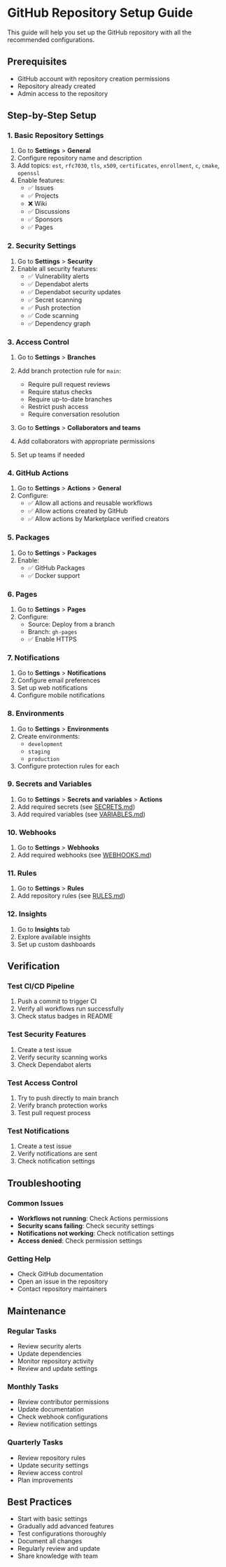 # GitHub Repository Setup Guide

This guide will help you set up the GitHub repository with all the recommended configurations.

## Prerequisites

- GitHub account with repository creation permissions
- Repository already created
- Admin access to the repository

## Step-by-Step Setup

### 1. Basic Repository Settings

1. Go to **Settings** > **General**
2. Configure repository name and description
3. Add topics: `est`, `rfc7030`, `tls`, `x509`, `certificates`, `enrollment`, `c`, `cmake`, `openssl`
4. Enable features:
   - ✅ Issues
   - ✅ Projects
   - ❌ Wiki
   - ✅ Discussions
   - ✅ Sponsors
   - ✅ Pages

### 2. Security Settings

1. Go to **Settings** > **Security**
2. Enable all security features:
   - ✅ Vulnerability alerts
   - ✅ Dependabot alerts
   - ✅ Dependabot security updates
   - ✅ Secret scanning
   - ✅ Push protection
   - ✅ Code scanning
   - ✅ Dependency graph

### 3. Access Control

1. Go to **Settings** > **Branches**
2. Add branch protection rule for `main`:
   - Require pull request reviews
   - Require status checks
   - Require up-to-date branches
   - Restrict push access
   - Require conversation resolution

2. Go to **Settings** > **Collaborators and teams**
3. Add collaborators with appropriate permissions
4. Set up teams if needed

### 4. GitHub Actions

1. Go to **Settings** > **Actions** > **General**
2. Configure:
   - ✅ Allow all actions and reusable workflows
   - ✅ Allow actions created by GitHub
   - ✅ Allow actions by Marketplace verified creators

### 5. Packages

1. Go to **Settings** > **Packages**
2. Enable:
   - ✅ GitHub Packages
   - ✅ Docker support

### 6. Pages

1. Go to **Settings** > **Pages**
2. Configure:
   - Source: Deploy from a branch
   - Branch: `gh-pages`
   - ✅ Enable HTTPS

### 7. Notifications

1. Go to **Settings** > **Notifications**
2. Configure email preferences
3. Set up web notifications
4. Configure mobile notifications

### 8. Environments

1. Go to **Settings** > **Environments**
2. Create environments:
   - `development`
   - `staging`
   - `production`
3. Configure protection rules for each

### 9. Secrets and Variables

1. Go to **Settings** > **Secrets and variables** > **Actions**
2. Add required secrets (see [SECRETS.md](./SECRETS.md))
3. Add required variables (see [VARIABLES.md](./VARIABLES.md))

### 10. Webhooks

1. Go to **Settings** > **Webhooks**
2. Add required webhooks (see [WEBHOOKS.md](./WEBHOOKS.md))

### 11. Rules

1. Go to **Settings** > **Rules**
2. Add repository rules (see [RULES.md](./RULES.md))

### 12. Insights

1. Go to **Insights** tab
2. Explore available insights
3. Set up custom dashboards

## Verification

### Test CI/CD Pipeline
1. Push a commit to trigger CI
2. Verify all workflows run successfully
3. Check status badges in README

### Test Security Features
1. Create a test issue
2. Verify security scanning works
3. Check Dependabot alerts

### Test Access Control
1. Try to push directly to main branch
2. Verify branch protection works
3. Test pull request process

### Test Notifications
1. Create a test issue
2. Verify notifications are sent
3. Check notification settings

## Troubleshooting

### Common Issues
- **Workflows not running**: Check Actions permissions
- **Security scans failing**: Check security settings
- **Notifications not working**: Check notification settings
- **Access denied**: Check permission settings

### Getting Help
- Check GitHub documentation
- Open an issue in the repository
- Contact repository maintainers

## Maintenance

### Regular Tasks
- Review security alerts
- Update dependencies
- Monitor repository activity
- Review and update settings

### Monthly Tasks
- Review contributor permissions
- Update documentation
- Check webhook configurations
- Review notification settings

### Quarterly Tasks
- Review repository rules
- Update security settings
- Review access control
- Plan improvements

## Best Practices

- Start with basic settings
- Gradually add advanced features
- Test configurations thoroughly
- Document all changes
- Regularly review and update
- Share knowledge with team
